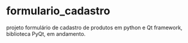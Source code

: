 # formulario_cadastro
projeto formulário de cadastro de produtos em python e Qt framework, biblioteca PyQt, em andamento.
